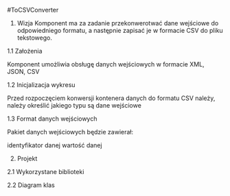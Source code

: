#ToCSVConverter

1. Wizja
Komponent ma za zadanie przekonwerotwać dane wejściowe do odpowiedniego formatu, a następnie zapisać je w formacie CSV do pliku tekstowego.

1.1 Założenia

Komponent umożliwia obsługę danych wejściowych w formacie XML, JSON, CSV

1.2 Inicjalizacja wykresu

Przed rozpoczęciem konwersji kontenera danych do formatu CSV należy, należy określić jakiego typu są dane wejściowe

1.3 Format danych wejściowych

Pakiet danych wejściowych będzie zawierał:

identyfikator danej
wartość danej

2. Projekt

2.1 Wykorzystane biblioteki

2.2 Diagram klas
